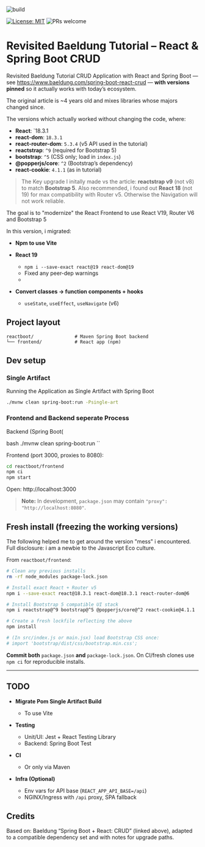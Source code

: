 ![build](https://github.com/chhex/spring-boot-react-crud-revisited/actions/workflows/build.yml/badge.svg?branch=main)

[![License: MIT](https://img.shields.io/badge/License-MIT-yellow.svg)](LICENSE)
![PRs welcome](https://img.shields.io/badge/PRs-welcome-brightgreen.svg)

# Revisited Baeldung Tutorial – React & Spring Boot CRUD

Revisited Baeldung Tutorial CRUD Application with React and Spring Boot — see https://www.baeldung.com/spring-boot-react-crud — **with versions pinned** so it actually works with today’s ecosystem.

The original article is ~4 years old and mixes libraries whose majors changed since.

The versions which actually worked without changing the code, where:

- **React**: `18.3.1
- **react-dom**: `18.3.1`
- **react-router-dom**: `5.3.4` (v5 API used in the tutorial)
- **reactstrap**: `^9` (required for Bootstrap 5)
- **bootstrap**: `^5` (CSS only; load in `index.js`)
- **@popperjs/core**: `^2` (Bootstrap’s dependency)
- **react-cookie**: `4.1.1` (as in tutorial)

> The Key upgrade I initally made vs the article: **reactstrap v9** (not v8) to match **Bootstrap 5**.
> Also recommended, i found out **React 18** (not 19) for max compatibility with Router v5. Otherwise the Navigation will not work reliable.

The goal is to "modernize" the React Frontend to
use React V19, Router V6 and Bootstrap 5

In this version, i migrated:

- **Npm to use Vite**

- **React 19**
  
  - `npm i --save-exact react@19 react-dom@19`
  - Fixed any peer-dep warnings
  - 
- **Convert classes → function components + hooks**
  
  - `useState`, `useEffect`, `useNavigate` (v6)

## Project layout

```
reactboot/               # Maven Spring Boot backend
└── frontend/            # React app (npm)
```

## Dev setup

### Single Artifact

Running the Application as Single Artifact with Spring Boot

```bash
./mvnw clean spring-boot:run -Psingle-art
```

### Frontend and Backend seperate Process

Backend (Spring Boot(

bash
./mvnw clean spring-boot:run
``

Frontend (port 3000, proxies to 8080):

```bash
cd reactboot/frontend
npm ci
npm start
```

Open: http://localhost:3000

> **Note:** In development, `package.json` may contain `"proxy": "http://localhost:8080"`.

## Fresh install (freezing the working versions)

The following helped me to get around the version "mess" i encountered. Full disclosure: i am a newbie to the Javascript Eco culture.

From `reactboot/frontend`:

```bash
# Clean any previous installs
rm -rf node_modules package-lock.json

# Install exact React + Router v5
npm i --save-exact react@18.3.1 react-dom@18.3.1 react-router-dom@6

# Install Bootstrap 5 compatible UI stack
npm i reactstrap@^9 bootstrap@^5 @popperjs/core@^2 react-cookie@4.1.1

# Create a fresh lockfile reflecting the above
npm install

# (In src/index.js or main.jsx) load Bootstrap CSS once:
# import 'bootstrap/dist/css/bootstrap.min.css';
```

**Commit both** `package.json` **and** `package-lock.json`.
On CI/fresh clones use `npm ci` for reproducible installs.

---

## TODO

- **Migrate Pom Single Artifact Build**
  - To use Vite 

- **Testing**
  
  - Unit/UI: Jest + React Testing Library
  - Backend: Spring Boot Test
- **CI**
  
  - Or only via Maven
- **Infra (Optional)**
  
  - Env vars for API base (`REACT_APP_API_BASE=/api`)
  - NGINX/Ingress with `/api` proxy, SPA fallback

## Credits

Based on: Baeldung “Spring Boot + React: CRUD” (linked above), adapted to a compatible dependency set and with notes for upgrade paths.

